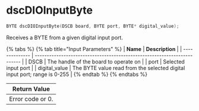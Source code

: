 # dscDIOInputByte

```c
BYTE dscDIOInputByte(DSCB board, BYTE port, BYTE* digital_value);
```

Receives a BYTE from a given digital input port.

{% tabs %}
{% tab title="Input Parameters" %}
| **Name**       | **Description**                                                          |
| -------------- | ------------------------------------------------------------------------ |
| DSCB           | The handle of the board to operate on                                    |
| port           | Selected input port                                                      |
| digital\_value | The BYTE value read from the selected digital input port; range is 0-255 |
{% endtab %}
{% endtabs %}

| Return Value     |
| ---------------- |
| Error code or 0. |
